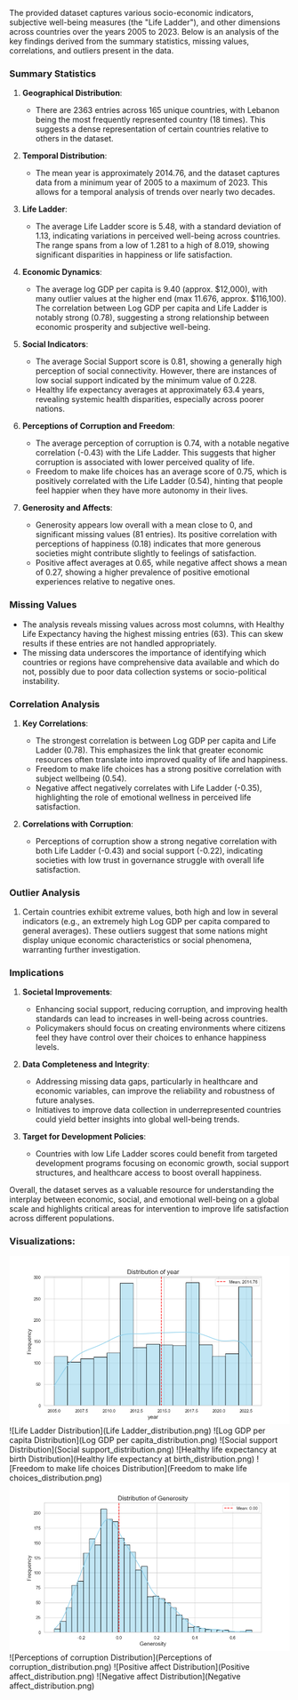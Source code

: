 The provided dataset captures various socio-economic indicators, subjective well-being measures (the "Life Ladder"), and other dimensions across countries over the years 2005 to 2023. Below is an analysis of the key findings derived from the summary statistics, missing values, correlations, and outliers present in the data.

### Summary Statistics

1. **Geographical Distribution**:
   - There are 2363 entries across 165 unique countries, with Lebanon being the most frequently represented country (18 times). This suggests a dense representation of certain countries relative to others in the dataset.

2. **Temporal Distribution**:
   - The mean year is approximately 2014.76, and the dataset captures data from a minimum year of 2005 to a maximum of 2023. This allows for a temporal analysis of trends over nearly two decades.

3. **Life Ladder**:
   - The average Life Ladder score is 5.48, with a standard deviation of 1.13, indicating variations in perceived well-being across countries. The range spans from a low of 1.281 to a high of 8.019, showing significant disparities in happiness or life satisfaction.

4. **Economic Dynamics**:
   - The average log GDP per capita is 9.40 (approx. $12,000), with many outlier values at the higher end (max 11.676, approx. $116,100). The correlation between Log GDP per capita and Life Ladder is notably strong (0.78), suggesting a strong relationship between economic prosperity and subjective well-being.

5. **Social Indicators**:
   - The average Social Support score is 0.81, showing a generally high perception of social connectivity. However, there are instances of low social support indicated by the minimum value of 0.228.
   - Healthy life expectancy averages at approximately 63.4 years, revealing systemic health disparities, especially across poorer nations.

6. **Perceptions of Corruption and Freedom**:
   - The average perception of corruption is 0.74, with a notable negative correlation (-0.43) with the Life Ladder. This suggests that higher corruption is associated with lower perceived quality of life.
   - Freedom to make life choices has an average score of 0.75, which is positively correlated with the Life Ladder (0.54), hinting that people feel happier when they have more autonomy in their lives.

7. **Generosity and Affects**:
   - Generosity appears low overall with a mean close to 0, and significant missing values (81 entries). Its positive correlation with perceptions of happiness (0.18) indicates that more generous societies might contribute slightly to feelings of satisfaction.
   - Positive affect averages at 0.65, while negative affect shows a mean of 0.27, showing a higher prevalence of positive emotional experiences relative to negative ones.

### Missing Values

- The analysis reveals missing values across most columns, with Healthy Life Expectancy having the highest missing entries (63). This can skew results if these entries are not handled appropriately.
- The missing data underscores the importance of identifying which countries or regions have comprehensive data available and which do not, possibly due to poor data collection systems or socio-political instability.

### Correlation Analysis

1. **Key Correlations**:
   - The strongest correlation is between Log GDP per capita and Life Ladder (0.78). This emphasizes the link that greater economic resources often translate into improved quality of life and happiness.
   - Freedom to make life choices has a strong positive correlation with subject wellbeing (0.54).
   - Negative affect negatively correlates with Life Ladder (-0.35), highlighting the role of emotional wellness in perceived life satisfaction.

2. **Correlations with Corruption**:
   - Perceptions of corruption show a strong negative correlation with both Life Ladder (-0.43) and social support (-0.22), indicating societies with low trust in governance struggle with overall life satisfaction.

### Outlier Analysis

1. Certain countries exhibit extreme values, both high and low in several indicators (e.g., an extremely high Log GDP per capita compared to general averages). These outliers suggest that some nations might display unique economic characteristics or social phenomena, warranting further investigation.

### Implications

1. **Societal Improvements**:
   - Enhancing social support, reducing corruption, and improving health standards can lead to increases in well-being across countries. 
   - Policymakers should focus on creating environments where citizens feel they have control over their choices to enhance happiness levels.

2. **Data Completeness and Integrity**:
   - Addressing missing data gaps, particularly in healthcare and economic variables, can improve the reliability and robustness of future analyses.
   - Initiatives to improve data collection in underrepresented countries could yield better insights into global well-being trends.

3. **Target for Development Policies**:
   - Countries with low Life Ladder scores could benefit from targeted development programs focusing on economic growth, social support structures, and healthcare access to boost overall happiness.

Overall, the dataset serves as a valuable resource for understanding the interplay between economic, social, and emotional well-being on a global scale and highlights critical areas for intervention to improve life satisfaction across different populations.

### Visualizations:
![year Distribution](year_distribution.png)
![Life Ladder Distribution](Life Ladder_distribution.png)
![Log GDP per capita Distribution](Log GDP per capita_distribution.png)
![Social support Distribution](Social support_distribution.png)
![Healthy life expectancy at birth Distribution](Healthy life expectancy at birth_distribution.png)
![Freedom to make life choices Distribution](Freedom to make life choices_distribution.png)
![Generosity Distribution](Generosity_distribution.png)
![Perceptions of corruption Distribution](Perceptions of corruption_distribution.png)
![Positive affect Distribution](Positive affect_distribution.png)
![Negative affect Distribution](Negative affect_distribution.png)
